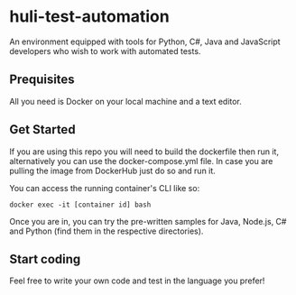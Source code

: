 # huli-test-automation
An environment equipped with tools for Python, C#, Java and JavaScript developers who wish to work with automated tests.

## Prequisites
All you need is Docker on your local machine and a text editor.

## Get Started
If you are using this repo you will need to build the dockerfile then run it, alternatively you can use the docker-compose.yml file. In case you are pulling the image from DockerHub just do so and run it.

You can access the running container's CLI like so:
````
docker exec -it [container id] bash
````

Once you are in, you can try the pre-written samples for Java, Node.js, C# and Python (find them in the respective directories).

## Start coding
Feel free to write your own code and test in the language you prefer!

